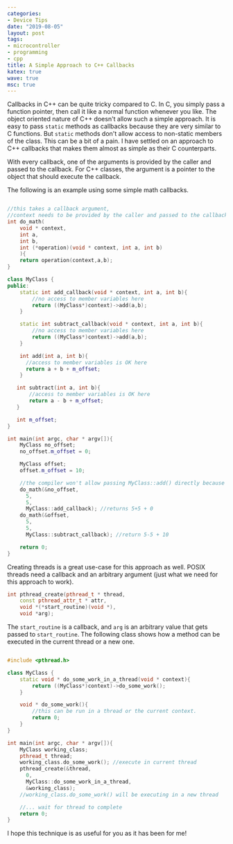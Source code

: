 ```yaml
---
categories:
- Device Tips
date: "2019-08-05"
layout: post
tags:
- microcontroller
- programming
- cpp
title: A Simple Approach to C++ Callbacks
katex: true
wave: true
msc: true
---
```


Callbacks in C++ can be quite tricky compared to C. In C, you simply pass a function pointer, then call it like a normal function whenever you like. The object oriented nature of C++ doesn't allow such a simple approach. It is easy to pass `static` methods as callbacks because they are very similar to C functions. But `static` methods don't allow access to non-static members of the class. This can be a bit of a pain. I have settled on an approach to C++ callbacks that makes them almost as simple as their C counterparts.

With every callback, one of the arguments is provided by the caller and passed to the callback. For C++ classes, the argument is a pointer to the object that should execute the callback.

The following is an example using some simple math callbacks. 

```cpp

//this takes a callback argument, 
//context needs to be provided by the caller and passed to the callback
int do_math(
    void * context, 
    int a, 
    int b, 
    int (*operation)(void * context, int a, int b)
    ){
    return operation(context,a,b);
}

class MyClass {
public:
    static int add_callback(void * context, int a, int b){
        //no access to member variables here
        return ((MyClass*)context)->add(a,b);
    }

    static int subtract_callback(void * context, int a, int b){
        //no access to member variables here
        return ((MyClass*)context)->add(a,b);
    }

    int add(int a, int b){
      //access to member variables is OK here
      return a + b + m_offset;
    }

   int subtract(int a, int b){
       //access to member variables is OK here
       return a - b + m_offset;
   }

   int m_offset;
}

int main(int argc, char * argv[]){
    MyClass no_offset;
    no_offset.m_offset = 0;

    MyClass offset;
    offset.m_offset = 10;

    //the compiler won't allow passing MyClass::add() directly because it is non-static
    do_math(&no_offset, 
      5, 
      5, 
      MyClass::add_callback); //returns 5+5 + 0
    do_math(&offset, 
      5, 
      5, 
      MyClass::subtract_callback); //return 5-5 + 10

    return 0;
}
```

Creating threads is a great use-case for this approach as well. POSIX threads need a callback and an arbitrary argument (just what we need for this approach to work).

```cpp
int pthread_create(pthread_t * thread,
    const pthread_attr_t * attr,
    void *(*start_routine)(void *),
    void *arg);
```

The `start_routine` is a callback, and `arg` is an arbitrary value that gets passed to `start_routine`. The following class shows how a method can be executed in the current thread or a new one.

```cpp

#include <pthread.h>

class MyClass {
    static void * do_some_work_in_a_thread(void * context){
        return ((MyClass*)context)->do_some_work();
    }

    void * do_some_work(){
        //this can be run in a thread or the current context.
        return 0;
    }
}

int main(int argc, char * argv[]){
    MyClass working_class;
    pthread_t thread;
    working_class.do_some_work(); //execute in current thread
    pthread_create(&thread, 
      0, 
      MyClass::do_some_work_in_a_thread, 
      &working_class);
    //working_class.do_some_work() will be executing in a new thread

    //... wait for thread to complete
    return 0;
}

```

I hope this technique is as useful for you as it has been for me!

